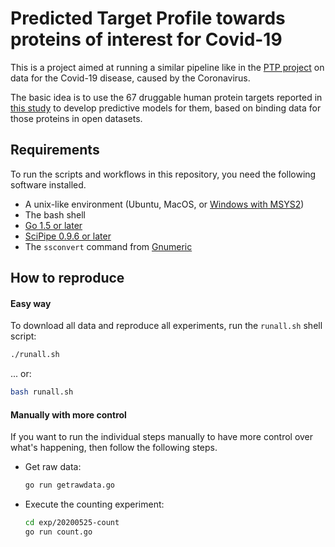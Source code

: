 Predicted Target Profile towards proteins of interest for Covid-19
==================================================================

This is a project aimed at running a similar pipeline like in the [PTP
project](https://github.com/pharmbio/ptp-project) on data for the Covid-19
disease, caused by the Coronavirus.

The basic idea is to use the 67 druggable human protein targets reported in
[this study](https://doi.org/10.1101/2020.03.22.002386) to develop predictive
models for them, based on binding data for those proteins in open datasets.


## Requirements

To run the scripts and workflows in this repository, you need the following
software installed.

- A unix-like environment (Ubuntu, MacOS, or [Windows with MSYS2](https://rillabs.com/posts/linux-like-non-wsl-terminal-env-on-windows))
- The bash shell
- [Go 1.5 or later](https://golang.org/)
- [SciPipe 0.9.6 or later](https://scipipe.org/)
- The `ssconvert` command from [Gnumeric](http://www.gnumeric.org/)

## How to reproduce

#### Easy way

To download all data and reproduce all experiments, run the `runall.sh` shell script:

```bash
./runall.sh
```

... or:

```bash
bash runall.sh
```

#### Manually with more control

If you want to run the individual steps manually to have more control over
what's happening, then follow the following steps.

- Get raw data:

  ```bash
  go run getrawdata.go
  ```

- Execute the counting experiment:

  ```bash
  cd exp/20200525-count
  go run count.go
  ```
